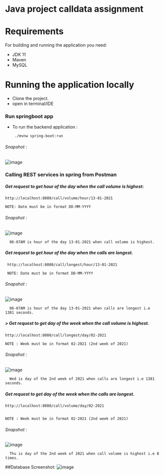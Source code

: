 # Java project calldata assignment

# Requirements

For building and running the application you need:

- JDK 11
- Maven
- MySQL

# Running the application locally

- Clone the project.
- open in terminal/IDE

### Run springboot app

- To run the backend application :
  ```
   ./mvnw spring-boot:run
  ```
###### Snapshot :
![image](https://user-images.githubusercontent.com/72094044/148852581-2ab6de7f-0ef8-4df8-b04c-e9bfbee196f5.png)


### Calling REST services in spring from Postman
 
##### Get request to get hour of the day when the call volume is highest:

 ```
 http://localhost:8080/call/volume/hour/13-01-2021
 
 NOTE: Date must be in format DD-MM-YYYY
 ```
###### Snapshot :
![image](https://user-images.githubusercontent.com/72094044/148853133-ada20cd4-ebdf-4262-8da9-21f77f9d59ff.png)

 ```
   06-07AM is hour of the day 13-01-2021 when call volume is highest.
 ```
 

##### Get request to get hour of the day when the calls are longest.
 
 ```
  http://localhost:8080/call/longest/hour/13-01-2021
  
  NOTE: Date must be in format DD-MM-YYYY
 ```
###### Snapshot :
![image](https://user-images.githubusercontent.com/72094044/148853432-fafe5750-5264-4a0a-bb5e-97624af29afb.png)

 ```
   06-07AM is hour of the day 13-01-2021 when calls are longest i.e 1381 seconds.
 ```

 
##### > Get request to get day of the week when the call volume is highest. 
 
 ```
 http://localhost:8080/call/longest/day/02-2021
 
 NOTE : Week must be in format 02-2021 (2nd week of 2021)
 ```
 ###### Snapshot :
 ![image](https://user-images.githubusercontent.com/72094044/148853659-d4cbc1e8-afb8-4a4e-beda-19161d3da490.png)

 ```
   Wed is day of the 2nd week of 2021 when calls are longest i.e 1381 seconds.
 ```
 
##### Get request to get day of the week when the calls are longest.

 ```
 http://localhost:8080/call/volume/day/02-2021
 
 
 NOTE : Week must be in format 02-2021 (2nd week of 2021)
 ```
 ###### Snapshot :
![image](https://user-images.githubusercontent.com/72094044/148856364-0971509e-57d4-4007-949a-555d58876e9e.png)

 ```
   Thu is day of the 2nd week of 2021 when call volume is highest i.e 8 times.
 ```

 
##Database Screenshot:
![image](https://user-images.githubusercontent.com/72094044/148854200-b83a51ff-28d9-4854-9489-54d0a4721b1e.png)
